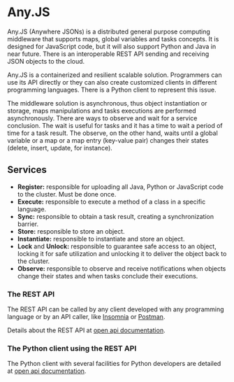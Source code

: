# Any.JS

Any.JS (Anywhere JSONs) is a distributed general purpose computing middleware that supports maps, global variables and tasks concepts. It is designed for JavaScript code, but it will also support Python and Java in near future. There is an interoperable REST API sending and receiving JSON objects to the cloud.

Any.JS is a containerized and resilient scalable solution. Programmers can use its API directly or they can also create customized clients in different programming languages. There is a Python client to represent this issue. 

The middleware solution is asynchronous, thus object instantiation or storage, maps manipulations and tasks executions are performed asynchronously. There are ways to observe and wait for a service conclusion. The wait is useful for tasks and it has a time to wait a period of time for a task result. The observe, on the other hand, waits until a global variable or a map or a map entry (key-value pair) changes their states (delete, insert, update, for instance). 

## Services
- **Register:** responsible for uploading all Java, Python or JavaScript code to the cluster. Must be done once.
- **Execute:** responsible to execute a method of a class in a specific language. 
- **Sync:** responsible to obtain a task result, creating a synchronization barrier.
- **Store:** responsible to store an object. 
- **Instantiate:** responsible to instantiate and store an object. 
- **Lock** and **Unlock:** responsible to guarantee safe access to an object, locking it for safe utilization and unlocking it to deliver the object back to the cluster.
- **Observe:** responsible to observe and receive notifications when objects change their states and when tasks conclude their executions.

### The REST API
The REST API can be called by any client developed with any programming language or by an API caller, like [Insomnia](https://insomnia.rest/) or [Postman](https://www.postman.com/product/api-client/).

Details about the REST API at [open api documentation](https://app.swaggerhub.com/apis-docs/lucasurzedo/AnyJS/1.0.0).

### The Python client using the REST API
The Python client with several facilities for Python developers are detailed at [open api documentation](https://app.swaggerhub.com/apis-docs/lucasurzedo/AnyJSPythonClient/1.0.0).
